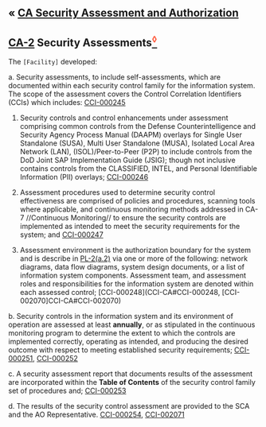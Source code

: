 &laquo; [CA Security Assessment and Authorization](index.md)
---

## [CA-2](guidance#CA-2) Security Assessments[<sup style="color:tomato">&loz;</sup>](CA0200)
The `[Facility]` developed:

a. Security assessments, to include self-assessments, which are documented within each security control family for the information system. The scope of the assessment covers the Control Correlation Identifiers (CCIs) which includes: [CCI-000245](CCI-CA#CCI-000245)

  1. Security controls and control enhancements under assessment comprising common controls from the Defense Counterintelligence and Security Agency Process Manual (DAAPM) overlays for Single User Standalone (SUSA), Multi User Standalone (MUSA), Isolated Local Area Network (LAN), (ISOL)/Peer-to-Peer (P2P) to include controls from the DoD Joint SAP Implementation Guide (JSIG); though not inclusive contains controls from the CLASSIFIED, INTEL, and Personal Identifiable Information (PII) overlays; [CCI-000246](CCI-CA#CCI-000246)

  2. Assessment procedures used to determine security control effectiveness are comprised of policies and procedures, scanning tools where applicable, and continuous monitoring methods addressed in CA-7 //Continuous Monitoring// to ensure the security controls are implemented as intended to meet the security requirements for the system; and [CCI-000247](CCI-CA#CCI-000247)

  3. Assessment environment is the authorization boundary for the system and is describe in [PL-2(a.2)](../PL-2) via one or more of the following: network diagrams, data flow diagrams, system design documents, or a list of information system components. Assessment team, and assessment roles and responsibilities for the information system are denoted within each assessed control; [CCI-000248](CCI-CA#CCI-000248, [CCI-002070]CCI-CA#CCI-002070)

b. Security controls in the information system and its environment of operation are assessed at least **annually**, or as stipulated in the continuous monitoring program to determine the extent to which the controls are implemented correctly, operating as intended, and producing the desired outcome with respect to meeting established security requirements; [CCI-000251](CCI-CA#CCI-000251), [CCI-000252](CCI-CA#CCI-000252)

c. A security assessment report that documents results of the assessment are incorporated within the **Table of Contents** of the security control family set of procedures and; [CCI-000253](CCI-CA#CCI-000253)

d. The results of the security control assessment are provided to the SCA and the AO Representative. [CCI-000254](CCI-CA#CCI-000254), [CCI-002071](CCI-CA#CCI-002071)
